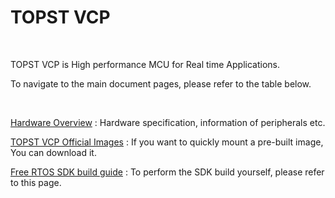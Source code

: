 # TOPST VCP
<br/>

TOPST VCP is High performance MCU for Real time Applications.
<br/>


To navigate to the main document pages, please refer to the table below.
<br/>

<br/>

[Hardware Overview](https://topst.ai/tech/docs?TOPST-VCP&Hardware&Overview&1.%20specification) : Hardware specification, information of peripherals etc.

[TOPST VCP Official Images](https://flab-dev.net/tech/docs?TOPST-VCP&Software) : If you want to quickly mount a pre-built image, You can download it.

[Free RTOS SDK build guide](https://topst.ai/tech/docs?TOPST-VCP&Software&SDK&1.%20Specification) : To perform the SDK build yourself, please refer to this page.

